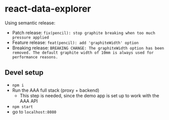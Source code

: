 # react-data-explorer

Using semantic release:
* Patch release: `fix(pencil): stop graphite breaking when too much pressure applied`
* Feature release: `feat(pencil): add 'graphiteWidth' option`
* Breaking release: `BREAKING CHANGE: The graphiteWidth option has been removed.
The default graphite width of 10mm is always used for performance reasons.`

## Devel setup
* `npm i`
* Run the AAA full stack (proxy + backend)
    * This step is needed, since the demo app is set up to work with the AAA API
* `npm start`
* go to `localhost:8080`